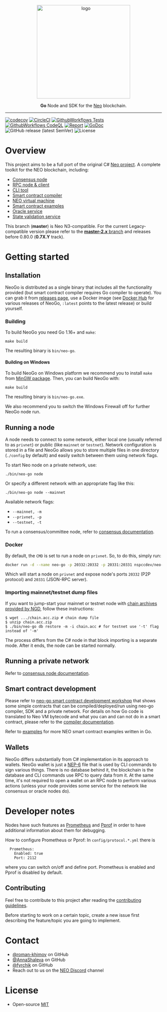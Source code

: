 <p align="center">
<img src="./.github/neo_color_dark_gopher.png" width="300px" alt="logo">
</p>
<p align="center">
  <b>Go</b> Node and SDK for the <a href="https://neo.org">Neo</a> blockchain.
</p>

<hr />

[![codecov](https://codecov.io/gh/nspcc-dev/neo-go/branch/master/graph/badge.svg)](https://codecov.io/gh/nspcc-dev/neo-go)
[![CircleCI](https://circleci.com/gh/nspcc-dev/neo-go/tree/master.svg?style=shield)](https://circleci.com/gh/nspcc-dev/neo-go/tree/master)
[![GithubWorkflows Tests](https://github.com/nspcc-dev/neo-go/actions/workflows/run_tests.yml/badge.svg)](https://github.com/nspcc-dev/neo-go/actions/workflows/run_tests.yml)
[![GithubWorkflows CodeQL](https://github.com/nspcc-dev/neo-go/actions/workflows/codeql-analysis.yml/badge.svg)](https://github.com/nspcc-dev/neo-go/actions/workflows/codeql-analysis.yml)
[![Report](https://goreportcard.com/badge/github.com/nspcc-dev/neo-go)](https://goreportcard.com/report/github.com/nspcc-dev/neo-go)
[![GoDoc](https://godoc.org/github.com/nspcc-dev/neo-go?status.svg)](https://godoc.org/github.com/nspcc-dev/neo-go)
![GitHub release (latest SemVer)](https://img.shields.io/github/v/release/nspcc-dev/neo-go?sort=semver)
![License](https://img.shields.io/github/license/nspcc-dev/neo-go.svg?style=popout)

# Overview

This project aims to be a full port of the original C# [Neo project](https://github.com/neo-project).
A complete toolkit for the NEO blockchain, including:

- [Consensus node](docs/consensus.md)
- [RPC node & client](docs/rpc.md)
- [CLI tool](docs/cli.md)
- [Smart contract compiler](docs/compiler.md)
- [NEO virtual machine](docs/vm.md)
- [Smart contract examples](examples/README.md)
- [Oracle service](docs/oracle.md)
- [State validation service](docs/stateroots.md)

This branch (**master**) is Neo N3-compatible. For the current
Legacy-compatible version please refer to the [**master-2.x**
branch](https://github.com/nspcc-dev/neo-go/tree/master-2.x) and releases
before 0.80.0 (**0.7X.Y** track).

# Getting started

## Installation

NeoGo is distributed as a single binary that includes all the functionality
provided (but smart contract compiler requires Go compiler to operate). You
can grab it from [releases
page](https://github.com/nspcc-dev/neo-go/releases), use a Docker image (see
[Docker Hub](https://hub.docker.com/r/nspccdev/neo-go) for various releases of
NeoGo, `:latest` points to the latest release) or build yourself.

### Building

To build NeoGo you need Go 1.16+ and `make`:

```
make build
```

The resulting binary is `bin/neo-go`.

#### Building on Windows

To build NeoGo on Windows platform we recommend you to install `make` from [MinGW
package](https://osdn.net/projects/mingw/). Then, you can build NeoGo with:

```
make build
```

The resulting binary is `bin/neo-go.exe`.

We also recommend you to switch the Windows Firewall off for further NeoGo node run.

## Running a node

A node needs to connect to some network, either local one (usually referred to
as `privnet`) or public (like `mainnet` or `testnet`). Network configuration
is stored in a file and NeoGo allows you to store multiple files in one
directory (`./config` by default) and easily switch between them using network
flags.

To start Neo node on a private network, use:

```
./bin/neo-go node
```

Or specify a different network with an appropriate flag like this:

```
./bin/neo-go node --mainnet
```

Available network flags:
- `--mainnet, -m`
- `--privnet, -p`
- `--testnet, -t`

To run a consensus/committee node, refer to [consensus
documentation](docs/consensus.md).

### Docker

By default, the `CMD` is set to run a node on `privnet`. So, to do this, simply run:

```bash
docker run -d --name neo-go -p 20332:20332 -p 20331:20331 nspccdev/neo-go
```

Which will start a node on `privnet` and expose node's ports `20332` (P2P
protocol) and `20331` (JSON-RPC server).

### Importing mainnet/testnet dump files

If you want to jump-start your mainnet or testnet node with [chain archives
provided by NGD](https://sync.ngd.network/), follow these instructions:
```
$ wget .../chain.acc.zip # chain dump file
$ unzip chain.acc.zip
$ ./bin/neo-go db restore -m -i chain.acc # for testnet use '-t' flag instead of '-m'
```

The process differs from the C# node in that block importing is a separate
mode. After it ends, the node can be started normally.

## Running a private network

Refer to [consensus node documentation](docs/consensus.md).

## Smart contract development

Please refer to [neo-go smart contract development
workshop](https://github.com/nspcc-dev/neo-go-sc-wrkshp) that shows some
simple contracts that can be compiled/deployed/run using neo-go compiler, SDK
and a private network. For details on how Go code is translated to Neo VM
bytecode and what you can and can not do in a smart contract, please refer to the
[compiler documentation](docs/compiler.md).

Refer to [examples](examples/README.md) for more NEO smart contract examples 
written in Go.

## Wallets

NeoGo differs substantially from C# implementation in its approach to
wallets. NeoGo wallet is just a
[NEP-6](https://github.com/neo-project/proposals/blob/68398d28b6932b8dd2b377d5d51bca7b0442f532/nep-6.mediawiki)
file that is used by CLI commands to sign various things. There is no database
behind it, the blockchain is the database and CLI commands use RPC to query
data from it. At the same time, it's not required to open a wallet on an RPC
node to perform various actions (unless your node provides some service
for the network like consensus or oracle nodes do).

# Developer notes
Nodes have such features as [Prometheus](https://prometheus.io/docs/guides/go-application) and 
[Pprof](https://golang.org/pkg/net/http/pprof/) in order to have additional information about them for debugging.

How to configure Prometheus or Pprof:
In `config/protocol.*.yml` there is 
```
  Prometheus:
    Enabled: true
    Port: 2112
```
where you can switch on/off and define port. Prometheus is enabled and Pprof is disabled by default.

## Contributing

Feel free to contribute to this project after reading the
[contributing guidelines](CONTRIBUTING.md).

Before starting to work on a certain topic, create a new issue first
describing the feature/topic you are going to implement.

# Contact

- [@roman-khimov](https://github.com/roman-khimov) on GitHub
- [@AnnaShaleva](https://github.com/AnnaShaleva) on GitHub
- [@fyrchik](https://github.com/fyrchik) on GitHub
- Reach out to us on the [NEO Discord](https://discordapp.com/invite/R8v48YA) channel

# License

- Open-source [MIT](LICENSE.md)
